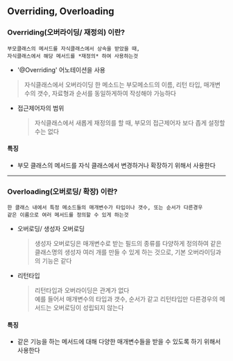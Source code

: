## Overriding, Overloading

### Overriding(오버라이딩/ 재정의) 이란?

```
부모클래스의 메서드를 자식클래스에서 상속을 받았을 때,
자식클래스에서 해당 메서드를 *재정의* 하여 사용하는것
```

- '@Overriding' 어노테이션을 사용

> 자식클래스에서 오버라이딩 한 메소드는 부모메소드의 이름, 리턴 타입, 매개변수의 갯수, 자료형과 순서를 동일하게하여 작성해야 가능하다

- 접근제어자의 범위
  > 자식클래스에서 새롭게 재정의를 할 때, 부모의 접근제어자 보다 좁게 설정할 수는 없다

#### 특징

- 부모 클래스의 메서드를 자식 클래스에서 변경하거나 확장하기 위해서 사용한다

---

### Overloading(오버로딩/ 확장) 이란?

```
한 클래스 내에서 특정 메소드들의 매개변수가 타입이나 갯수, 또는 순서가 다른경우
같은 이름으로 여러 메서드를 정의할 수 있게 하는것
```

- 오버로딩/ 생성자 오버로딩

  > 생성자 오버로딩은 매개변수로 받는 필드의 종류를 다양하게 정의하여 같은 클래스명의 생성자 여러 개를 만들 수 있게 하는 것으로, 기본 오버라이딩과의 기능은 같다

- 리턴타입
  > 리턴타입과 오버라이딩은 관계가 없다  
  > 예를 들어서 매개변수의 타입과 갯수, 순서가 같고 리턴타입만 다른경우의 메서드는 오버로딩이 성립되지 않는다

#### 특징

- 같은 기능을 하는 메서드에 대해 다양한 매개변수들을 받을 수 있도록 하기 위해서 사용한다

